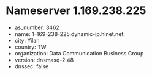 # Nameserver 1.169.238.225

* as_number: 3462
* name: 1-169-238-225.dynamic-ip.hinet.net.
* city: Yilan
* country: TW
* organization: Data Communication Business Group
* version: dnsmasq-2.48
* dnssec: false
